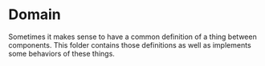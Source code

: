 # Domain
Sometimes it makes sense to have a common definition of a thing between components.  This folder contains those definitions as well as implements some behaviors of these things.